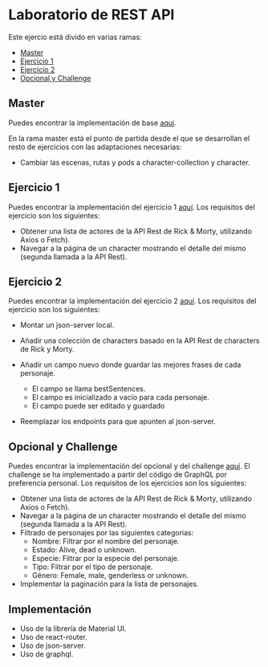 # Laboratorio de REST API

Este ejercio está divido en varias ramas:

- [Master](#master)
- [Ejercicio 1](#ejercicio-1)
- [Ejercicio 2](#ejercicio-2)
- [Opcional y Challenge](#opcional-y-challenge)

## Master

Puedes encontrar la implementación de base [aquí](https://github.com/aliciafdezrov/lemoncode_rest_api_lab/tree/master).


En la rama master está el punto de partida desde el que se desarrollan el
resto de ejercicios con las adaptaciones necesarias:

- Cambiar las escenas, rutas y pods a character-collection y character.

## Ejercicio 1

Puedes encontrar la implementación del ejercicio 1 [aquí](https://github.com/aliciafdezrov/lemoncode_rest_api_lab/tree/ejercicio1). Los requisitos del
ejercicio son los siguientes:

- Obtener una lista de actores de la API Rest de Rick & Morty, utilizando Axios o
Fetch).
- Navegar a la página de un character mostrando el detalle del mismo (segunda
llamada a la API Rest).

## Ejercicio 2

Puedes encontrar la implementación del ejercicio 2 [aquí](https://github.com/aliciafdezrov/lemoncode_rest_api_lab/tree/ejercicio2). Los requisitos del
ejercicio son los siguientes:

- Montar un json-server local.
- Añadir una colección de characters basado en la API Rest de characters de Rick
y Morty.
- Añadir un campo nuevo donde guardar las mejores frases de cada personaje.

  - El campo se llama bestSentences.
  - El campo es inicializado a vacío para cada personaje.
  - El campo puede ser editado y guardado

- Reemplazar los endpoints para que apunten al json-server.


## Opcional y Challenge

Puedes encontrar la implementación del opcional y del challenge [aquí](https://github.com/aliciafdezrov/lemoncode_rest_api_lab/tree/opcional). El challenge
se ha implementado a partir del código de GraphQL por preferencia personal. Los
requisitos de los ejercicios son los siguientes:

- Obtener una lista de actores de la API Rest de Rick & Morty, utilizando Axios o
  Fetch).
- Navegar a la página de un character mostrando el detalle del mismo (segunda
  llamada a la API Rest).
- Filtrado de personajes por las siguientes categorias:
  - Nombre: Filtrar por el nombre del personaje.
  - Estado: Alive, dead o unknown.
  - Especie: Filtrar por la especie del personaje.
  - Tipo: Filtrar por el tipo de personaje.
  - Género: Female, male, genderless or unknown.
- Implementar la paginación para la lista de personajes.

## Implementación

- Uso de la librería de Material UI.
- Uso de react-router.
- Uso de json-server.
- Uso de graphql.
